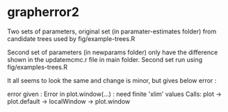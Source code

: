 # grapherror2

Two sets of parameters, original set (in paramater-estimates folder) from candidate trees used by fig/example-trees.R


Second set of parameters (in newparams folder) only have the difference shown in the updatemcmc.r file in main folder. Second set run using fig/examples-trees.R 


It all seems to look the same and change is minor, but gives below error : 

error given :
Error in plot.window(...) : need finite 'xlim' values
Calls: plot -> plot.default -> localWindow -> plot.window
 
 
